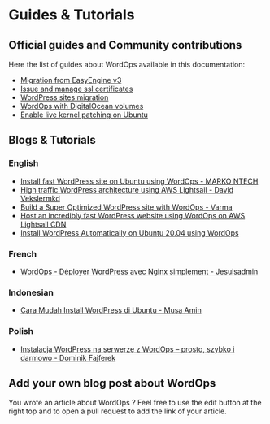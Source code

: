 # Guides & Tutorials

## Official guides and Community contributions

Here the list of guides about WordOps available in this documentation:

- [Migration from EasyEngine v3](guides/migration-from-easyengine.md)
- [Issue and manage ssl certificates](guides/manage-ssl-certificates.md)
- [WordPress sites migration](guides/wordpress-migration.md)
- [WordOps with DigitalOcean volumes](guides/wordops-with-digitalocean-volume.md)
- [Enable live kernel patching on Ubuntu](guides/enable-live-kernel-patching.md)

## Blogs & Tutorials

### English

- [Install fast WordPress site on Ubuntu using WordOps - MARKO NTECH](https://markontech.com/wordpress/install-wordpress-on-ubuntu-using-wordops/)
- [High traffic WordPress architecture using AWS Lightsail - David Vekslermkd](https://davidveksler.com/2019/10/20/high-traffic-wordpress-architecture-using-aws-lightsail/)
- [Build a Super Optimized WordPress site with WordOps - Varma](https://tutorialforest.com/build-performance-optimized-wordpress-wordops)
- [Host an incredibly fast WordPress website using WordOps on AWS Lightsail CDN](https://www.ryansmithphotography.com/blog/2021/02/11/host-an-incredibly-fast-wordpress-website-using-wordops-on-aws-lightsail-cdn/)
- [Install WordPress Automatically on Ubuntu 20.04 using WordOps](https://bytexd.com/wordops-ubuntu/)

### French

- [WordOps - Déployer WordPress avec Nginx simplement - Jesuisadmin](https://jesuisadmin.fr/wordops-deployer-wordpress-nginx-simplement/)

### Indonesian

- [Cara Mudah Install WordPress di Ubuntu - Musa Amin](https://musaamin.web.id/cara-mudah-install-wordpress-di-ubuntu/)

### Polish

- [Instalacja WordPress na serwerze z WordOps – prosto, szybko i darmowo - Dominik Fajferek](https://techunbox.pl/instalacja-wordpress-na-serwerze-z-wordops-prosto-szybko-i-darmowo)

## Add your own blog post about WordOps

You wrote an article about WordOps ? Feel free to use the edit button at the right top and to open a pull request to add the link of your article.

